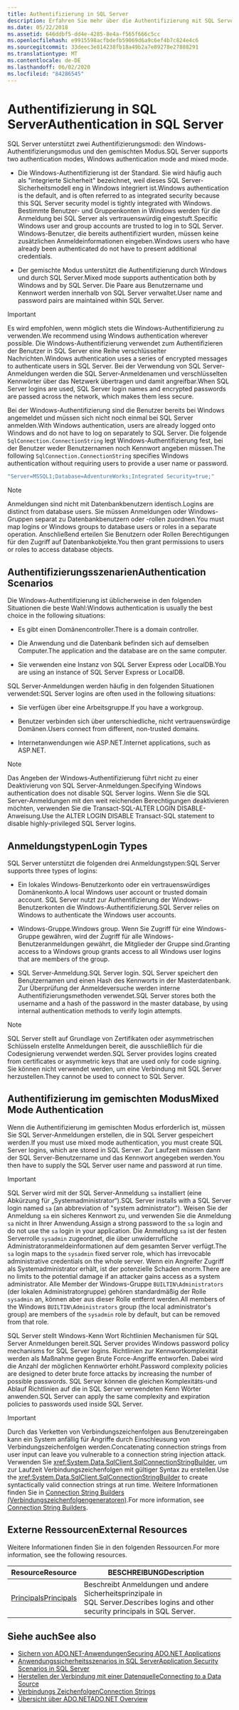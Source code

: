 ```yaml
---
title: Authentifizierung in SQL Server
description: Erfahren Sie mehr über die Authentifizierung mit SQL Server für ADO.net, einschließlich Windows-Authentifizierungsmodus und gemischter Modus.
ms.date: 05/22/2018
ms.assetid: 646ddbf5-dd4e-4285-8e4a-f565f666c5cc
ms.openlocfilehash: e9915598acfbdefb59069d6a9c6ef4b7c824e4c6
ms.sourcegitcommit: 33deec3e814238fb18a49b2a7e89278e27888291
ms.translationtype: MT
ms.contentlocale: de-DE
ms.lasthandoff: 06/02/2020
ms.locfileid: "84286545"
---
```

# <a name="authentication-in-sql-server"></a><span data-ttu-id="ebbe2-103">Authentifizierung in SQL Server</span><span class="sxs-lookup"><span data-stu-id="ebbe2-103">Authentication in SQL Server</span></span>
<span data-ttu-id="ebbe2-104">SQL Server unterstützt zwei Authentifizierungsmodi: den Windows-Authentifizierungsmodus und den gemischten Modus.</span><span class="sxs-lookup"><span data-stu-id="ebbe2-104">SQL Server supports two authentication modes, Windows authentication mode and mixed mode.</span></span>  
  
- <span data-ttu-id="ebbe2-105">Die Windows-Authentifizierung ist der Standard. Sie wird häufig auch als "integrierte Sicherheit" bezeichnet, weil dieses SQL Server-Sicherheitsmodell eng in Windows integriert ist.</span><span class="sxs-lookup"><span data-stu-id="ebbe2-105">Windows authentication is the default, and is often referred to as integrated security because this SQL Server security model is tightly integrated with Windows.</span></span> <span data-ttu-id="ebbe2-106">Bestimmte Benutzer- und Gruppenkonten in Windows werden für die Anmeldung bei SQL Server als vertrauenswürdig eingestuft.</span><span class="sxs-lookup"><span data-stu-id="ebbe2-106">Specific Windows user and group accounts are trusted to log in to SQL Server.</span></span> <span data-ttu-id="ebbe2-107">Windows-Benutzer, die bereits authentifiziert wurden, müssen keine zusätzlichen Anmeldeinformationen eingeben.</span><span class="sxs-lookup"><span data-stu-id="ebbe2-107">Windows users who have already been authenticated do not have to present additional credentials.</span></span>  
  
- <span data-ttu-id="ebbe2-108">Der gemischte Modus unterstützt die Authentifizierung durch Windows und durch SQL Server.</span><span class="sxs-lookup"><span data-stu-id="ebbe2-108">Mixed mode supports authentication both by Windows and by SQL Server.</span></span> <span data-ttu-id="ebbe2-109">Die Paare aus Benutzername und Kennwort werden innerhalb von SQL Server verwaltet.</span><span class="sxs-lookup"><span data-stu-id="ebbe2-109">User name and password pairs are maintained within SQL Server.</span></span>  
  
> [!IMPORTANT]
> <span data-ttu-id="ebbe2-110">Es wird empfohlen, wenn möglich stets die Windows-Authentifizierung zu verwenden.</span><span class="sxs-lookup"><span data-stu-id="ebbe2-110">We recommend using Windows authentication wherever possible.</span></span> <span data-ttu-id="ebbe2-111">Die Windows-Authentifizierung verwendet zum Authentifizieren der Benutzer in SQL Server eine Reihe verschlüsselter Nachrichten.</span><span class="sxs-lookup"><span data-stu-id="ebbe2-111">Windows authentication uses a series of encrypted messages to authenticate users in SQL Server.</span></span> <span data-ttu-id="ebbe2-112">Bei der Verwendung von SQL Server-Anmeldungen werden die SQL Server-Anmeldenamen und verschlüsselten Kennwörter über das Netzwerk übertragen und damit angreifbar.</span><span class="sxs-lookup"><span data-stu-id="ebbe2-112">When SQL Server logins are used, SQL Server login names and encrypted passwords are passed across the network, which makes them less secure.</span></span>  
  
 <span data-ttu-id="ebbe2-113">Bei der Windows-Authentifizierung sind die Benutzer bereits bei Windows angemeldet und müssen sich nicht noch einmal bei SQL Server anmelden.</span><span class="sxs-lookup"><span data-stu-id="ebbe2-113">With Windows authentication, users are already logged onto Windows and do not have to log on separately to SQL Server.</span></span> <span data-ttu-id="ebbe2-114">Die folgende `SqlConnection.ConnectionString` legt Windows-Authentifizierung fest, bei der Benutzer weder Benutzernamen noch Kennwort angeben müssen.</span><span class="sxs-lookup"><span data-stu-id="ebbe2-114">The following `SqlConnection.ConnectionString` specifies Windows authentication without requiring users to provide a user name or password.</span></span>  
  
```csharp  
"Server=MSSQL1;Database=AdventureWorks;Integrated Security=true;"
```  
  
> [!NOTE]
> <span data-ttu-id="ebbe2-115">Anmeldungen sind nicht mit Datenbankbenutzern identisch.</span><span class="sxs-lookup"><span data-stu-id="ebbe2-115">Logins are distinct from database users.</span></span> <span data-ttu-id="ebbe2-116">Sie müssen Anmeldungen oder Windows-Gruppen separat zu Datenbankbenutzern oder -rollen zuordnen.</span><span class="sxs-lookup"><span data-stu-id="ebbe2-116">You must map logins or Windows groups to database users or roles in a separate operation.</span></span> <span data-ttu-id="ebbe2-117">Anschließend erteilen Sie Benutzern oder Rollen Berechtigungen für den Zugriff auf Datenbankobjekte.</span><span class="sxs-lookup"><span data-stu-id="ebbe2-117">You then grant permissions to users or roles to access database objects.</span></span>  
  
## <a name="authentication-scenarios"></a><span data-ttu-id="ebbe2-118">Authentifizierungsszenarien</span><span class="sxs-lookup"><span data-stu-id="ebbe2-118">Authentication Scenarios</span></span>  
 <span data-ttu-id="ebbe2-119">Die Windows-Authentifizierung ist üblicherweise in den folgenden Situationen die beste Wahl:</span><span class="sxs-lookup"><span data-stu-id="ebbe2-119">Windows authentication is usually the best choice in the following situations:</span></span>  
  
- <span data-ttu-id="ebbe2-120">Es gibt einen Domänencontroller.</span><span class="sxs-lookup"><span data-stu-id="ebbe2-120">There is a domain controller.</span></span>  
  
- <span data-ttu-id="ebbe2-121">Die Anwendung und die Datenbank befinden sich auf demselben Computer.</span><span class="sxs-lookup"><span data-stu-id="ebbe2-121">The application and the database are on the same computer.</span></span>  
  
- <span data-ttu-id="ebbe2-122">Sie verwenden eine Instanz von SQL Server Express oder LocalDB.</span><span class="sxs-lookup"><span data-stu-id="ebbe2-122">You are using an instance of SQL Server Express or LocalDB.</span></span>  
  
 <span data-ttu-id="ebbe2-123">SQL Server-Anmeldungen werden häufig in den folgenden Situationen verwendet:</span><span class="sxs-lookup"><span data-stu-id="ebbe2-123">SQL Server logins are often used in the following situations:</span></span>  
  
- <span data-ttu-id="ebbe2-124">Sie verfügen über eine Arbeitsgruppe.</span><span class="sxs-lookup"><span data-stu-id="ebbe2-124">If you have a workgroup.</span></span>  
  
- <span data-ttu-id="ebbe2-125">Benutzer verbinden sich über unterschiedliche, nicht vertrauenswürdige Domänen.</span><span class="sxs-lookup"><span data-stu-id="ebbe2-125">Users connect from different, non-trusted domains.</span></span>  
  
- <span data-ttu-id="ebbe2-126">Internetanwendungen wie ASP.NET.</span><span class="sxs-lookup"><span data-stu-id="ebbe2-126">Internet applications, such as ASP.NET.</span></span>  
  
> [!NOTE]
> <span data-ttu-id="ebbe2-127">Das Angeben der Windows-Authentifizierung führt nicht zu einer Deaktivierung von SQL Server-Anmeldungen.</span><span class="sxs-lookup"><span data-stu-id="ebbe2-127">Specifying Windows authentication does not disable SQL Server logins.</span></span> <span data-ttu-id="ebbe2-128">Wenn Sie die SQL Server-Anmeldungen mit den weit reichenden Berechtigungen deaktivieren möchten, verwenden Sie die Transact-SQL-ALTER LOGIN DISABLE-Anweisung.</span><span class="sxs-lookup"><span data-stu-id="ebbe2-128">Use the ALTER LOGIN DISABLE Transact-SQL statement to disable highly-privileged SQL Server logins.</span></span>  
  
## <a name="login-types"></a><span data-ttu-id="ebbe2-129">Anmeldungstypen</span><span class="sxs-lookup"><span data-stu-id="ebbe2-129">Login Types</span></span>  
 <span data-ttu-id="ebbe2-130">SQL Server unterstützt die folgenden drei Anmeldungstypen:</span><span class="sxs-lookup"><span data-stu-id="ebbe2-130">SQL Server supports three types of logins:</span></span>  
  
- <span data-ttu-id="ebbe2-131">Ein lokales Windows-Benutzerkonto oder ein vertrauenswürdiges Domänenkonto.</span><span class="sxs-lookup"><span data-stu-id="ebbe2-131">A local Windows user account or trusted domain account.</span></span> <span data-ttu-id="ebbe2-132">SQL Server nutzt zur Authentifizierung der Windows-Benutzerkonten die Windows-Authentifizierung.</span><span class="sxs-lookup"><span data-stu-id="ebbe2-132">SQL Server relies on Windows to authenticate the Windows user accounts.</span></span>  
  
- <span data-ttu-id="ebbe2-133">Windows-Gruppe.</span><span class="sxs-lookup"><span data-stu-id="ebbe2-133">Windows group.</span></span> <span data-ttu-id="ebbe2-134">Wenn Sie Zugriff für eine Windows-Gruppe gewähren, wird der Zugriff für alle Windows-Benutzeranmeldungen gewährt, die Mitglieder der Gruppe sind.</span><span class="sxs-lookup"><span data-stu-id="ebbe2-134">Granting access to a Windows group grants access to all Windows user logins that are members of the group.</span></span>  
  
- <span data-ttu-id="ebbe2-135">SQL Server-Anmeldung.</span><span class="sxs-lookup"><span data-stu-id="ebbe2-135">SQL Server login.</span></span> <span data-ttu-id="ebbe2-136">SQL Server speichert den Benutzernamen und einen Hash des Kennworts in der Masterdatenbank. Zur Überprüfung der Anmeldeversuche werden interne Authentifizierungsmethoden verwendet.</span><span class="sxs-lookup"><span data-stu-id="ebbe2-136">SQL Server stores both the username and a hash of the password in the master database, by using internal authentication methods to verify login attempts.</span></span>  
  
> [!NOTE]
> <span data-ttu-id="ebbe2-137">SQL Server stellt auf Grundlage von Zertifikaten oder asymmetrischen Schlüsseln erstellte Anmeldungen bereit, die ausschließlich für die Codesignierung verwendet werden.</span><span class="sxs-lookup"><span data-stu-id="ebbe2-137">SQL Server provides logins created from certificates or asymmetric keys that are used only for code signing.</span></span> <span data-ttu-id="ebbe2-138">Sie können nicht verwendet werden, um eine Verbindung mit SQL Server herzustellen.</span><span class="sxs-lookup"><span data-stu-id="ebbe2-138">They cannot be used to connect to SQL Server.</span></span>  
  
## <a name="mixed-mode-authentication"></a><span data-ttu-id="ebbe2-139">Authentifizierung im gemischten Modus</span><span class="sxs-lookup"><span data-stu-id="ebbe2-139">Mixed Mode Authentication</span></span>  
 <span data-ttu-id="ebbe2-140">Wenn die Authentifizierung im gemischten Modus erforderlich ist, müssen Sie SQL Server-Anmeldungen erstellen, die in SQL Server gespeichert werden.</span><span class="sxs-lookup"><span data-stu-id="ebbe2-140">If you must use mixed mode authentication, you must create SQL Server logins, which are stored in SQL Server.</span></span> <span data-ttu-id="ebbe2-141">Zur Laufzeit müssen dann der SQL Server-Benutzername und das Kennwort angegeben werden.</span><span class="sxs-lookup"><span data-stu-id="ebbe2-141">You then have to supply the SQL Server user name and password at run time.</span></span>  
  
> [!IMPORTANT]
> <span data-ttu-id="ebbe2-142">SQL Server wird mit der SQL Server-Anmeldung `sa` installiert (eine Abkürzung für „Systemadministrator“).</span><span class="sxs-lookup"><span data-stu-id="ebbe2-142">SQL Server installs with a SQL Server login named `sa` (an abbreviation of "system administrator").</span></span> <span data-ttu-id="ebbe2-143">Weisen Sie der Anmeldung `sa` ein sicheres Kennwort zu, und verwenden Sie die Anmeldung `sa` nicht in Ihrer Anwendung.</span><span class="sxs-lookup"><span data-stu-id="ebbe2-143">Assign a strong password to the `sa` login and do not use the `sa` login in your application.</span></span> <span data-ttu-id="ebbe2-144">Die Anmeldung `sa` ist der festen Serverrolle `sysadmin` zugeordnet, die über unwiderrufliche Administratoranmeldeinformationen auf dem gesamten Server verfügt.</span><span class="sxs-lookup"><span data-stu-id="ebbe2-144">The `sa` login maps to the `sysadmin` fixed server role, which has irrevocable administrative credentials on the whole server.</span></span> <span data-ttu-id="ebbe2-145">Wenn ein Angreifer Zugriff als Systemadministrator erhält, ist der potenzielle Schaden enorm.</span><span class="sxs-lookup"><span data-stu-id="ebbe2-145">There are no limits to the potential damage if an attacker gains access as a system administrator.</span></span> <span data-ttu-id="ebbe2-146">Alle Member der Windows-Gruppe `BUILTIN\Administrators` (der lokalen Administratorgruppe) gehören standardmäßig der Rolle `sysadmin` an, können aber aus dieser Rolle entfernt werden.</span><span class="sxs-lookup"><span data-stu-id="ebbe2-146">All members of the Windows `BUILTIN\Administrators` group (the local administrator's group) are members of the `sysadmin` role by default, but can be removed from that role.</span></span>  
  
 <span data-ttu-id="ebbe2-147">SQL Server stellt Windows-Kenn Wort Richtlinien Mechanismen für SQL Server Anmeldungen bereit.</span><span class="sxs-lookup"><span data-stu-id="ebbe2-147">SQL Server provides Windows password policy mechanisms for SQL Server logins.</span></span> <span data-ttu-id="ebbe2-148">Richtlinien zur Kennwortkomplexität werden als Maßnahme gegen Brute Force-Angriffe entworfen. Dabei wird die Anzahl der möglichen Kennwörter erhöht.</span><span class="sxs-lookup"><span data-stu-id="ebbe2-148">Password complexity policies are designed to deter brute force attacks by increasing the number of possible passwords.</span></span> <span data-ttu-id="ebbe2-149">SQL Server können die gleichen Komplexitäts-und Ablauf Richtlinien auf die in SQL Server verwendeten Kenn Wörter anwenden.</span><span class="sxs-lookup"><span data-stu-id="ebbe2-149">SQL Server can apply the same complexity and expiration policies to passwords used inside SQL Server.</span></span>  
  
> [!IMPORTANT]
> <span data-ttu-id="ebbe2-150">Durch das Verketten von Verbindungszeichenfolgen aus Benutzereingaben kann ein System anfällig für Angriffe durch Einschleusung von Verbindungszeichenfolgen werden.</span><span class="sxs-lookup"><span data-stu-id="ebbe2-150">Concatenating connection strings from user input can leave you vulnerable to a connection string injection attack.</span></span> <span data-ttu-id="ebbe2-151">Verwenden Sie <xref:System.Data.SqlClient.SqlConnectionStringBuilder>, um zur Laufzeit Verbindungszeichenfolgen mit gültiger Syntax zu erstellen.</span><span class="sxs-lookup"><span data-stu-id="ebbe2-151">Use the <xref:System.Data.SqlClient.SqlConnectionStringBuilder> to create syntactically valid connection strings at run time.</span></span> <span data-ttu-id="ebbe2-152">Weitere Informationen finden Sie in [Connection String Builders (Verbindungszeichenfolgengeneratoren)](../connection-string-builders.md).</span><span class="sxs-lookup"><span data-stu-id="ebbe2-152">For more information, see [Connection String Builders](../connection-string-builders.md).</span></span>  
  
## <a name="external-resources"></a><span data-ttu-id="ebbe2-153">Externe Ressourcen</span><span class="sxs-lookup"><span data-stu-id="ebbe2-153">External Resources</span></span>  
 <span data-ttu-id="ebbe2-154">Weitere Informationen finden Sie in den folgenden Ressourcen.</span><span class="sxs-lookup"><span data-stu-id="ebbe2-154">For more information, see the following resources.</span></span>  
  
|<span data-ttu-id="ebbe2-155">Resource</span><span class="sxs-lookup"><span data-stu-id="ebbe2-155">Resource</span></span>|<span data-ttu-id="ebbe2-156">BESCHREIBUNG</span><span class="sxs-lookup"><span data-stu-id="ebbe2-156">Description</span></span>|  
|--------------|-----------------|  
|[<span data-ttu-id="ebbe2-157">Principals</span><span class="sxs-lookup"><span data-stu-id="ebbe2-157">Principals</span></span>](/sql/relational-databases/security/authentication-access/principals-database-engine)|<span data-ttu-id="ebbe2-158">Beschreibt Anmeldungen und andere Sicherheitsprinzipale in SQL Server.</span><span class="sxs-lookup"><span data-stu-id="ebbe2-158">Describes logins and other security principals in SQL Server.</span></span>|  
  
## <a name="see-also"></a><span data-ttu-id="ebbe2-159">Siehe auch</span><span class="sxs-lookup"><span data-stu-id="ebbe2-159">See also</span></span>

- [<span data-ttu-id="ebbe2-160">Sichern von ADO.NET-Anwendungen</span><span class="sxs-lookup"><span data-stu-id="ebbe2-160">Securing ADO.NET Applications</span></span>](../securing-ado-net-applications.md)
- [<span data-ttu-id="ebbe2-161">Anwendungssicherheitsszenarios in SQL Server</span><span class="sxs-lookup"><span data-stu-id="ebbe2-161">Application Security Scenarios in SQL Server</span></span>](application-security-scenarios-in-sql-server.md)
- [<span data-ttu-id="ebbe2-162">Herstellen der Verbindung mit einer Datenquelle</span><span class="sxs-lookup"><span data-stu-id="ebbe2-162">Connecting to a Data Source</span></span>](../connecting-to-a-data-source.md)
- [<span data-ttu-id="ebbe2-163">Verbindungs Zeichenfolgen</span><span class="sxs-lookup"><span data-stu-id="ebbe2-163">Connection Strings</span></span>](../connection-strings.md)
- [<span data-ttu-id="ebbe2-164">Übersicht über ADO.NET</span><span class="sxs-lookup"><span data-stu-id="ebbe2-164">ADO.NET Overview</span></span>](../ado-net-overview.md)
